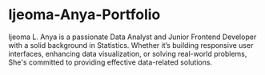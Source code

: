 # Ijeoma-Anya-Portfolio
Ijeoma L. Anya is a passionate Data Analyst and Junior Frontend Developer with a solid background in Statistics.
Whether it’s building responsive user interfaces, enhancing data visualization, or solving real-world problems, She's committed to providing effective data-related solutions.
